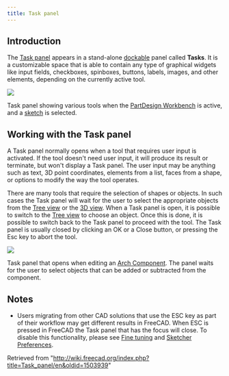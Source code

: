 ```yaml
---
title: Task panel
---
```


## Introduction

The [Task panel](/Task_panel "Task panel") appears in a stand-alone [dockable](/Combo_view#Dock_Task_panel_on_top_of_Combo_view "Combo view") panel called **Tasks**. It is a customizable space that is able to contain any type of graphical widgets like input fields, checkboxes, spinboxes, buttons, labels, images, and other elements, depending on the currently active tool.

![](/images/FreeCAD_Combo_view_Task_panel.png)

Task panel showing various tools when the [PartDesign Workbench](/PartDesign_Workbench "PartDesign Workbench") is active, and a [sketch](/Sketch "Sketch") is selected.

## Working with the Task panel

A Task panel normally opens when a tool that requires user input is activated. If the tool doesn't need user input, it will produce its result or terminate, but won't display a Task panel. The user input may be anything such as text, 3D point coordinates, elements from a list, faces from a shape, or options to modify the way the tool operates.

There are many tools that require the selection of shapes or objects. In such cases the Task panel will wait for the user to select the appropriate objects from the [Tree view](/Tree_view "Tree view") or the [3D view](/3D_view "3D view"). When a Task panel is open, it is possible to switch to the [Tree view](/Tree_view "Tree view") to choose an object. Once this is done, it is possible to switch back to the Task panel to proceed with the tool. The Task panel is usually closed by clicking an OK or a Close button, or pressing the Esc key to abort the tool.

![](/images/FreeCAD_Combo_view_Task_panel_ArchComponent.png)

Task panel that opens when editing an [Arch Component](/Arch_Component "Arch Component"). The panel waits for the user to select objects that can be added or subtracted from the component.

## Notes

- Users migrating from other CAD solutions that use the ESC key as part of their workflow may get different results in FreeCAD. When ESC is pressed in FreeCAD the Task panel that has the focus will close. To disable this functionality, please see [Fine tuning](/Fine-tuning#Escape_key "Fine-tuning") and [Sketcher Preferences](/Sketcher_Preferences#General "Sketcher Preferences").

Retrieved from "<http://wiki.freecad.org/index.php?title=Task_panel/en&oldid=1503939>"
